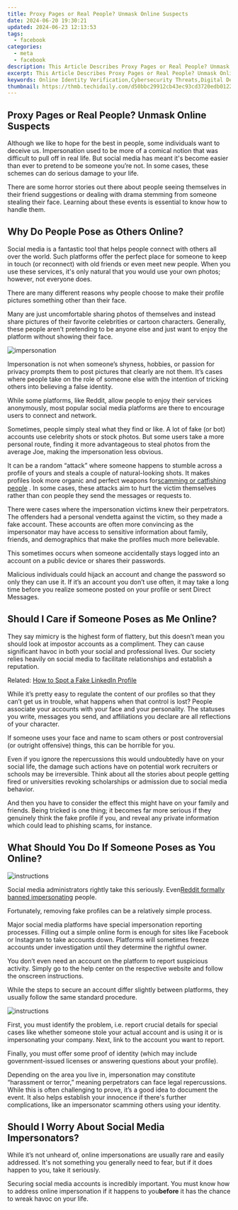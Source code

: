 ```yaml
---
title: Proxy Pages or Real People? Unmask Online Suspects
date: 2024-06-20 19:30:21
updated: 2024-06-23 12:13:53
tags:
  - facebook
categories:
  - meta
  - facebook
description: This Article Describes Proxy Pages or Real People? Unmask Online Suspects
excerpt: This Article Describes Proxy Pages or Real People? Unmask Online Suspects
keywords: Online Identity Verification,Cybersecurity Threats,Digital Deception Techniques,Website Fraud Detection,Phishing Prevention Tips,Online Behavior Analysis,Protecting Personal Data Online
thumbnail: https://thmb.techidaily.com/d50bbc29912cb43ec93cd3720edb01228fbd6306ec3185b1604a33af30298ce1.jpg
---
```


## Proxy Pages or Real People? Unmask Online Suspects

 Although we like to hope for the best in people, some individuals want to deceive us. Impersonation used to be more of a comical notion that was difficult to pull off in real life. But social media has meant it's become easier than ever to pretend to be someone you’re not. In some cases, these schemes can do serious damage to your life.

 There are some horror stories out there about people seeing themselves in their friend suggestions or dealing with drama stemming from someone stealing their face. Learning about these events is essential to know how to handle them.

## Why Do People Pose as Others Online?

 Social media is a fantastic tool that helps people connect with others all over the world. Such platforms offer the perfect place for someone to keep in touch (or reconnect) with old friends or even meet new people. When you use these services, it's only natural that you would use your own photos; however, not everyone does.

 There are many different reasons why people choose to make their profile pictures something other than their face.

 Many are just uncomfortable sharing photos of themselves and instead share pictures of their favorite celebrities or cartoon characters. Generally, these people aren’t pretending to be anyone else and just want to enjoy the platform without showing their face.

![impersonation](https://static1.makeuseofimages.com/wordpress/wp-content/uploads/2021/04/pexels-thomas-vanhaecht-92129.jpg)

 Impersonation is not when someone’s shyness, hobbies, or passion for privacy prompts them to post pictures that clearly are not them. It’s cases where people take on the role of someone else with the intention of tricking others into believing a false identity.

 While some platforms, like Reddit, allow people to enjoy their services anonymously, most popular social media platforms are there to encourage users to connect and network.

 Sometimes, people simply steal what they find or like. A lot of fake (or bot) accounts use celebrity shots or stock photos. But some users take a more personal route, finding it more advantageous to steal photos from the average Joe, making the impersonation less obvious.

 It can be a random “attack” where someone happens to stumble across a profile of yours and steals a couple of natural-looking shots. It makes profiles look more organic and perfect weapons for[scamming or catfishing people](https://www.makeuseof.com/what-does-catfish-mean/) . In some cases, these attacks aim to hurt the victim themselves rather than con people they send the messages or requests to.

 There were cases where the impersonation victims knew their perpetrators. The offenders had a personal vendetta against the victim, so they made a fake account. These accounts are often more convincing as the impersonator may have access to sensitive information about family, friends, and demographics that make the profiles much more believable.

 This sometimes occurs when someone accidentally stays logged into an account on a public device or shares their passwords.

 Malicious individuals could hijack an account and change the password so only they can use it. If it’s an account you don’t use often, it may take a long time before you realize someone posted on your profile or sent Direct Messages.

## Should I Care if Someone Poses as Me Online?

 They say mimicry is the highest form of flattery, but this doesn’t mean you should look at impostor accounts as a compliment. They can cause significant havoc in both your social and professional lives. Our society relies heavily on social media to facilitate relationships and establish a reputation.

 Related: [How to Spot a Fake LinkedIn Profile](https://www.makeuseof.com/spot-a-fake-linkedin-profile/)

 While it’s pretty easy to regulate the content of our profiles so that they can’t get us in trouble, what happens when that control is lost? People associate your accounts with your face and your personality. The statuses you write, messages you send, and affiliations you declare are all reflections of your character.

 If someone uses your face and name to scam others or post controversial (or outright offensive) things, this can be horrible for you.

 Even if you ignore the repercussions this would undoubtedly have on your social life, the damage such actions have on potential work recruiters or schools may be irreversible. Think about all the stories about people getting fired or universities revoking scholarships or admission due to social media behavior.

 And then you have to consider the effect this might have on your family and friends. Being tricked is one thing; it becomes far more serious if they genuinely think the fake profile if you, and reveal any private information which could lead to phishing scams, for instance.

## What Should You Do If Someone Poses as You Online?

![instructions](https://static1.makeuseofimages.com/wordpress/wp-content/uploads/2021/04/instructions-1.png)

 Social media administrators rightly take this seriously. Even[Reddit formally banned impersonating](https://www.makeuseof.com/tag/do-not-impersonate-people-on-reddit/) people.

 Fortunately, removing fake profiles can be a relatively simple process.

 Major social media platforms have special impersonation reporting processes. Filling out a simple online form is enough for sites like Facebook or Instagram to take accounts down. Platforms will sometimes freeze accounts under investigation until they determine the rightful owner.

 You don’t even need an account on the platform to report suspicious activity. Simply go to the help center on the respective website and follow the onscreen instructions.

 While the steps to secure an account differ slightly between platforms, they usually follow the same standard procedure.

![instructions](https://static1.makeuseofimages.com/wordpress/wp-content/uploads/2021/04/instructions-2.png)

 First, you must identify the problem, i.e. report crucial details for special cases like whether someone stole your actual account and is using it or is impersonating your company. Next, link to the account you want to report.

 Finally, you must offer some proof of identity (which may include government-issued licenses or answering questions about your profile).

 Depending on the area you live in, impersonation may constitute “harassment or terror,” meaning perpetrators can face legal repercussions. While this is often challenging to prove, it’s a good idea to document the event. It also helps establish your innocence if there's further complications, like an impersonator scamming others using your identity.

## Should I Worry About Social Media Impersonators?

 While it’s not unheard of, online impersonations are usually rare and easily addressed. It's not something you generally need to fear, but if it does happen to you, take it seriously.

 Securing social media accounts is incredibly important. You must know how to address online impersonation if it happens to you**before** it has the chance to wreak havoc on your life.


<ins class="adsbygoogle"
     style="display:block"
     data-ad-format="autorelaxed"
     data-ad-client="ca-pub-7571918770474297"
     data-ad-slot="1223367746"></ins>



<ins class="adsbygoogle"
     style="display:block"
     data-ad-client="ca-pub-7571918770474297"
     data-ad-slot="8358498916"
     data-ad-format="auto"
     data-full-width-responsive="true"></ins>
